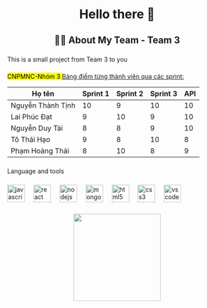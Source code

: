 <h1 align="center">Hello there 👋</h1>

###

<h2 align="center">👩‍💻  About My Team - Team 3</h2>

###

<p align="left">This is a small project from Team 3 to you</p>

###
###
<mark> CNPMNC-Nhóm 3 </mark>
<ins> Bảng điểm từng thành viên qua các sprint: </code>

| Họ tên | Sprint 1 | Sprint 2 | Sprint 3 | API |
|---|---|---|---|---|
| Nguyễn Thành Tịnh | 10 | 9 | 10 | 10 |
| Lai Phúc Đạt | 9 | 10 | 9 | 10 |
| Nguyễn Duy Tài | 8 | 8 | 9 | 10 |
| Tô Thái Hạo | 9 | 8 | 10 | 8 |
| Phạm Hoàng Thái | 8 | 10 | 8 | 9 |
###

<p align="left">Language and tools</p>

###

<div align="left">
  <img src="https://cdn.jsdelivr.net/gh/devicons/devicon/icons/javascript/javascript-original.svg" height="40" alt="javascript logo"  />
  <img width="12" />
  <img src="https://cdn.jsdelivr.net/gh/devicons/devicon/icons/react/react-original.svg" height="40" alt="react logo"  />
  <img width="12" />
  <img src="https://cdn.jsdelivr.net/gh/devicons/devicon/icons/nodejs/nodejs-original.svg" height="40" alt="nodejs logo"  />
  <img width="12" />
  <img src="https://cdn.jsdelivr.net/gh/devicons/devicon/icons/mongodb/mongodb-original.svg" height="40" alt="mongodb logo"  />
  <img width="12" />
  <img src="https://cdn.jsdelivr.net/gh/devicons/devicon/icons/html5/html5-original.svg" height="40" alt="html5 logo"  />
  <img width="12" />
  <img src="https://cdn.jsdelivr.net/gh/devicons/devicon/icons/css3/css3-original.svg" height="40" alt="css3 logo"  />
  <img width="12" />
  <img src="https://cdn.jsdelivr.net/gh/devicons/devicon/icons/vscode/vscode-original.svg" height="40" alt="vscode logo"  />
</div>

###

<div align="center">
  <img height="200" src="https://i.giphy.com/media/v1.Y2lkPTc5MGI3NjExMmR2NzlvYzVjeGIzY3c3aDA3ajJhdW50bThqdm9rcDdkNTFwZzVtcSZlcD12MV9pbnRlcm5hbF9naWZfYnlfaWQmY3Q9dg/12qxR8tbj3qvq23V7z/giphy.gif"  />
</div>

###
